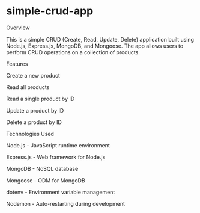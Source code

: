 # simple-crud-app
Overview

This is a simple CRUD (Create, Read, Update, Delete) application built using Node.js, Express.js, MongoDB, and Mongoose. The app allows users to perform CRUD operations on a collection of products.

Features

Create a new product

Read all products

Read a single product by ID

Update a product by ID

Delete a product by ID

Technologies Used

Node.js - JavaScript runtime environment

Express.js - Web framework for Node.js

MongoDB - NoSQL database

Mongoose - ODM for MongoDB

dotenv - Environment variable management

Nodemon - Auto-restarting during development

